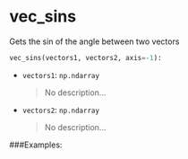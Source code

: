 # <a id="McUtils.McUtils.Numputils.VectorOps.vec_sins">vec_sins</a>

Gets the sin of the angle between two vectors

```python
vec_sins(vectors1, vectors2, axis=-1): 
```

- `vectors1`: `np.ndarray`
    >No description...
- `vectors2`: `np.ndarray`
    >No description...

###Examples:
